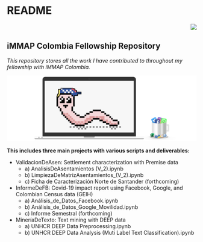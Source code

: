 # README

<img align = "right" src= "https://i0.wp.com/immap.org/wp-content/uploads/2016/12/immap-logo-strap2.png?resize=300%2C45&ssl=1"> <br />

## iMMAP Colombia Fellowship Repository

*This repository stores all the work I have contributed to throughout my fellowship with iMMAP Colombia.*

<img src= "https://github.com/ghespinosa/iMMAPColombia/raw/master/GusanitoLogo.001.jpeg"> <br />

**This includes three main projects with various scripts and deliverables:**

- ValidacionDeAsen: Settlement characterization with Premise data
    - a) AnalisisDeAsentamientos (V_2).ipynb
    - b) LimpiezaDeMatrizAsentamientos_(V_2).ipynb
    - c) Ficha de Caracterización Norte de Santander (forthcoming)
- InformeDeFB: Covid-19 impact report using Facebook, Google, and Colombian Census data (GEIH)
    - a) Análisis_de_Datos_Facebook.ipynb
    - b) Análisis_de_Datos_Google_Movilidad.ipynb
    - c) Informe Semestral (forthcoming)
- MineríaDeTexto: Text mining with DEEP data 
    - a) UNHCR DEEP Data Preprocessing.ipynb
    - b) UNHCR DEEP Data Analysis (Muti Label Text Classification).ipynb


